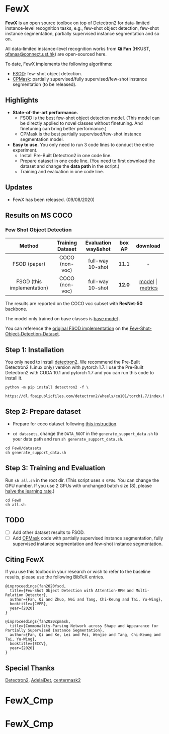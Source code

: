 # FewX

**FewX** is an open source toolbox on top of Detectron2 for data-limited instance-level recognition tasks, e.g., few-shot object detection, few-shot instance segmentation, partially supervised instance segmentation and so on. 

All data-limited instance-level recognition works from **Qi Fan**  (HKUST, qfanaa@connect.ust.hk) are open-sourced here.

To date, FewX implements the following algorithms:

- [FSOD](https://arxiv.org/abs/1908.01998): few-shot object detection.
- [CPMask](https://arxiv.org/abs/2007.12387): partially supervised/fully supervised/few-shot instance segmentation (to be released).

## Highlights
- **State-of-the-art performance.**  
  - FSOD is the best few-shot object detection model. (This model can be directly applied to novel classes without finetuning. And finetuning can bring better performance.)
  - CPMask is the best partially supervised/few-shot instance segmentation model.
- **Easy to use.** You only need to run 3 code lines to conduct the entire experiment.
  - Install Pre-Built Detectron2 in one code line.
  - Prepare dataset in one code line. (You need to first download the dataset and change the **data path** in the script.)
  - Training and evaluation in one code line.

## Updates
- FewX has been released. (09/08/2020)

## Results on MS COCO

### Few Shot Object Detection

|Method|Training Dataset|Evaluation way&shot|box AP|download|
|:--------:|:--------:|:--------:|:--------:|:--:|
|FSOD (paper)|COCO (non-voc)|full-way 10-shot|11.1|-|
|FSOD (this implementation)|COCO (non-voc)|full-way 10-shot|**12.0**|<a href="https://drive.google.com/file/d/1VO1XMKtiU4pMNPfIvw5iZRqlO9dr5BhN/view?usp=sharing">model</a>&nbsp;\|&nbsp;<a href="https://drive.google.com/file/d/18eC5Nn1HBJcDf75CoLWOwncYFXzHGXFD/view?usp=sharing">metrics</a>|

The results are reported on the COCO voc subset with **ResNet-50** backbone.

The model only trained on base classes is <a href="https://drive.google.com/file/d/1VdGVmcufa2JBmZUfwAcDj1OL5tKTFhQ1/view?usp=sharing"> base model</a>&nbsp;\.

You can reference the [original FSOD implementation](https://github.com/fanq15/FSOD-code) on the [Few-Shot-Object-Detection-Dataset](https://github.com/fanq15/Few-Shot-Object-Detection-Dataset).

## Step 1: Installation
You only need to install [detectron2](https://github.com/facebookresearch/detectron2/blob/master/INSTALL.md). We recommend the Pre-Built Detectron2 (Linux only) version with pytorch 1.7. I use the Pre-Built Detectron2 with CUDA 10.1 and pytorch 1.7 and you can run this code to install it.

```
python -m pip install detectron2 -f \
  https://dl.fbaipublicfiles.com/detectron2/wheels/cu101/torch1.7/index.html
```

## Step 2: Prepare dataset
- Prepare for coco dataset following [this instruction](https://github.com/facebookresearch/detectron2/tree/master/datasets).

- `cd datasets`, change the `DATA_ROOT` in the `generate_support_data.sh` to your data path and run `sh generate_support_data.sh`.

``` 
cd FewX/datasets
sh generate_support_data.sh
```

## Step 3: Training and Evaluation

Run `sh all.sh` in the root dir. (This script uses `4 GPUs`. You can change the GPU number. If you use 2 GPUs with unchanged batch size (8), please [halve the learning rate](https://github.com/fanq15/FewX/issues/6#issuecomment-674367388).)

```
cd FewX
sh all.sh
```


## TODO
 - [ ] Add other dataset results to FSOD.
 - [ ] Add [CPMask](https://arxiv.org/abs/2007.12387) code with partially supervised instance segmentation, fully supervised instance segmentation and few-shot instance segmentation.

## Citing FewX
If you use this toolbox in your research or wish to refer to the baseline results, please use the following BibTeX entries.

  ```
  @inproceedings{fan2020fsod,
    title={Few-Shot Object Detection with Attention-RPN and Multi-Relation Detector},
    author={Fan, Qi and Zhuo, Wei and Tang, Chi-Keung and Tai, Yu-Wing},
    booktitle={CVPR},
    year={2020}
  }
  
  @inproceedings{fan2020cpmask,
    title={Commonality-Parsing Network across Shape and Appearance for Partially Supervised Instance Segmentation},
    author={Fan, Qi and Ke, Lei and Pei, Wenjie and Tang, Chi-Keung and Tai, Yu-Wing},
    booktitle={ECCV},
    year={2020}
  }
  ```

## Special Thanks
[Detectron2](https://github.com/facebookresearch/detectron2), [AdelaiDet](https://github.com/aim-uofa/AdelaiDet), [centermask2](https://github.com/youngwanLEE/centermask2)
# FewX_Cmp
# FewX_Cmp
